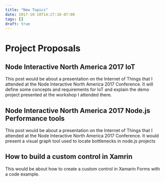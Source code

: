 ```yaml
---
title: "New Topics"
date: 2017-10-10T14:27:16-07:00
tags: []
draft: true
---
```


# Project Proposals

## Node Interactive North America 2017 IoT 

This post would be about a presentation on the Internet of Things that I attended at the Node Interactive North America 2017 Conference. It will define some concepts and requirements for IoT and explain the demo project presented at the workshop I 
attended there.

## Node Interactive North America 2017 Node.js Performance tools

This post would be about a presentation on the Internet of Things that I attended at the Node Interactive North America 2017 Conference. It would present a visual graph tool used to locate bottlenecks in node.js projects

## How to build a custom control in Xamrin

This would be about how to create a custom control in Xamarin Forms with a code example.
